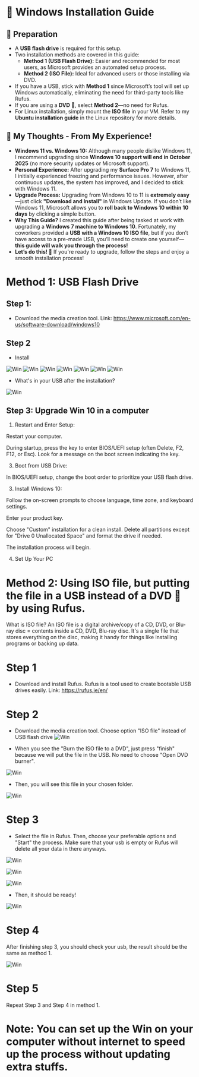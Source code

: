 # 💾 Windows Installation Guide
## 📌 Preparation
- A **USB flash drive** is required for this setup.
- Two installation methods are covered in this guide:
  - **Method 1 (USB Flash Drive):** Easier and recommended for most users, as Microsoft provides an automated setup process.
  - **Method 2 (ISO File):** Ideal for advanced users or those installing via DVD.
- If you have a USB, stick with **Method 1** since Microsoft’s tool will set up Windows automatically, eliminating the need for third-party tools like Rufus.
- If you are using a **DVD** :dvd:, select **Method 2**—no need for Rufus.
- For Linux installation, simply mount the **ISO file** in your VM. Refer to my **Ubuntu installation guide** in the Linux repository for more details.

## 💭 My Thoughts - From My Experience!
- **Windows 11 vs. Windows 10:** Although many people dislike Windows 11, I recommend upgrading since **Windows 10 support will end in October 2025** (no more security updates or Microsoft support).
- **Personal Experience:** After upgrading my **Surface Pro 7** to Windows 11, I initially experienced freezing and performance issues. However, after continuous updates, the system has improved, and I decided to stick with Windows 11.
- **Upgrade Process:** Upgrading from Windows 10 to 11 is **extremely easy**—just click **"Download and Install"** in Windows Update. If you don’t like Windows 11, Microsoft allows you to **roll back to Windows 10 within 10 days** by clicking a simple button.
- **Why This Guide?** I created this guide after being tasked at work with upgrading a **Windows 7 machine to Windows 10**. Fortunately, my coworkers provided a **USB with a Windows 10 ISO file**, but if you don’t have access to a pre-made USB, you’ll need to create one yourself—**this guide will walk you through the process!**
- **Let’s do this! 🚀** If you're ready to upgrade, follow the steps and enjoy a smooth installation process!
  
# Method 1: USB Flash Drive 
## Step 1: 
- Download the media creation tool.
Link: https://www.microsoft.com/en-us/software-download/windows10
## Step 2
- Install
  
![Win](/Images/pic0.png)
![Win](/Images/pic1.png)
![Win](/Images/pic2.png)
![Win](/Images/pic3.png)
![Win](/Images/pic4.png)
![Win](/Images/pic5.png)
![Win](/Images/pic6.png)

- What's in your USB after the installation?

![Win](/Images/pic1.1.png)

## Step 3: Upgrade Win 10 in a computer
1. Restart and Enter Setup:
   
Restart your computer.

During startup, press the key to enter BIOS/UEFI setup (often Delete, F2, F12, or Esc). Look for a message on the boot screen indicating the key.

3. Boot from USB Drive:

In BIOS/UEFI setup, change the boot order to prioritize your USB flash drive.

3. Install Windows 10:

Follow the on-screen prompts to choose language, time zone, and keyboard settings.

Enter your product key.

Choose "Custom" installation for a clean install. Delete all partitions except for "Drive 0 Unallocated Space" and format the drive if needed.

The installation process will begin.

4. Set Up Your PC

# Method 2: Using ISO file, but putting the file in a USB instead of a DVD :dvd: by using Rufus.

What is ISO file? An ISO file is a digital archive/copy of a CD, DVD, or Blu-ray disc = contents inside a CD, DVD, Blu-ray disc. It's a single file that stores everything on the disc, making it handy for things like installing programs or backing up data.

# Step 1
- Download and install Rufus. Rufus is a tool used to create bootable USB drives easily.
Link: https://rufus.ie/en/

# Step 2
- Download the media creation tool. Choose option "ISO file" instead of USB flash drive 
![Win](/Images/pic8.png)

- When you see the "Burn the ISO file to a DVD", just press "finish" because we will put the file in the USB. No need to choose "Open DVD burner".

![Win](/Images/pic9.png)

- Then, you will see this file in your chosen folder.
  
![Win](/Images/pic10.png)

# Step 3

- Select the file in Rufus. Then, choose your preferable options and "Start" the process. Make sure that your usb is empty or Rufus will delete all your data in there anyways.
  
![Win](/Images/pic11.png)

![Win](/Images/pic12.png)

![Win](/Images/pic7.png)

- Then, it should be ready!

![Win](/Images/pic13.png)


# Step 4
After finishing step 3, you should check your usb, the result should be the same as method 1. 

![Win](/Images/pic14.png)

# Step 5
Repeat Step 3 and Step 4 in method 1.

# Note: You can set up the Win on your computer without internet to speed up the process without updating extra stuffs.

